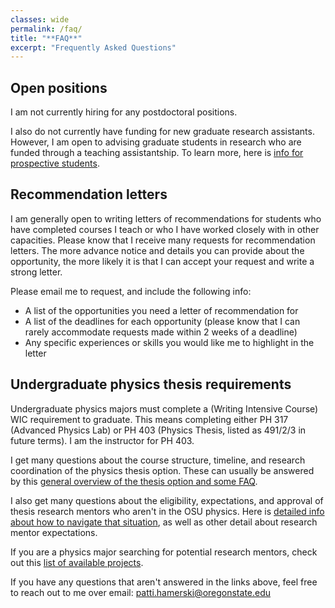 ```yaml
---
classes: wide
permalink: /faq/
title: "**FAQ**"
excerpt: "Frequently Asked Questions"
---
```


## Open positions

I am not currently hiring for any postdoctoral positions.

I also do not currently have funding for new graduate research assistants. However, I am open to advising graduate students in research who are funded through a teaching assistantship. To learn more, here is [info for prospective students](https://physics.oregonstate.edu/graduate/prospective-students).

## Recommendation letters

I am generally open to writing letters of recommendations for students who have completed courses I teach or who I have worked closely with in other capacities. Please know that I receive many requests for recommendation letters. The more advance notice and details you can provide about the opportunity, the more likely it is that I can accept your request and write a strong letter. 

Please email me to request, and include the following info:
- A list of the opportunities you need a letter of recommendation for
- A list of the deadlines for each opportunity (please know that I can rarely accommodate requests made within 2 weeks of a deadline)
- Any specific experiences or skills you would like me to highlight in the letter

## Undergraduate physics thesis requirements

Undergraduate physics majors must complete a (Writing Intensive Course) WIC requirement to graduate. This means completing either PH 317 (Advanced Physics Lab) or PH 403 (Physics Thesis, listed as 491/2/3 in future terms). I am the instructor for PH 403.

I get many questions about the course structure, timeline, and research coordination of the physics thesis option. These can usually be answered by this [general overview of the thesis option and some FAQ](https://physics.oregonstate.edu/undergraduate/academics/writing-intensive-courses).

I also get many questions about the eligibility, expectations, and approval of thesis research mentors who aren't in the OSU physics. Here is [detailed info about how to navigate that situation](https://physics.oregonstate.edu/undergraduate/academics/writing-intensive-courses/thesis-advisors), as well as other detail about research mentor expectations.

If you are a physics major searching for potential research mentors, check out this [list of available projects](https://physics.oregonstate.edu/undergraduate/academics/writing-intensive-courses/thesis-project).

If you have any questions that aren't answered in the links above, feel free to reach out to me over email: [patti.hamerski@oregonstate.edu](mailto:patti.hamerski@oregonstate.edu)